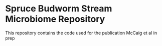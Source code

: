 # Spruce Budworm Stream Microbiome Repository
This repository contains the code used for the publication McCaig et al in prep 
